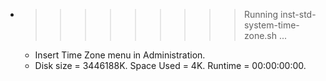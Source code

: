 * >>>>>>>>> Running inst-std-system-time-zone.sh ...
  * Insert Time Zone menu in Administration.
  * Disk size = 3446188K. Space Used = 4K. Runtime = 00:00:00:00.
